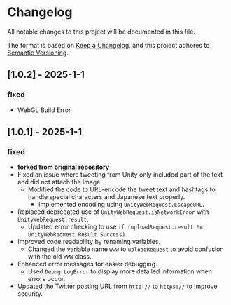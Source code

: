 # Changelog

All notable changes to this project will be documented in this file.

The format is based on [Keep a Changelog](https://keepachangelog.com/en/1.0.0/),
and this project adheres to [Semantic Versioning](https://semver.org/spec/v2.0.0.html).

## [1.0.2] - 2025-1-1

### fixed
- WebGL Build Error

## [1.0.1] - 2025-1-1

### fixed
- **forked from original repository**
- Fixed an issue where tweeting from Unity only included part of the text and did not attach the image.
    - Modified the code to URL-encode the tweet text and hashtags to handle special characters and Japanese text properly.
        - Implemented encoding using `UnityWebRequest.EscapeURL`.
- Replaced deprecated use of `UnityWebRequest.isNetworkError` with `UnityWebRequest.result`.
    - Updated error checking to use `if (uploadRequest.result != UnityWebRequest.Result.Success)`.
- Improved code readability by renaming variables.
    - Changed the variable name `www` to `uploadRequest` to avoid confusion with the old `WWW` class.
- Enhanced error messages for easier debugging.
    - Used `Debug.LogError` to display more detailed information when errors occur.
- Updated the Twitter posting URL from `http://` to `https://` to improve security.
